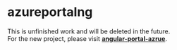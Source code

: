# azureportalng 

This is unfinished work and will be deleted in the future.   
For the new project, please visit [**angular-portal-azrue**](https://github.com/ardimedia/angular-portal-azure).
